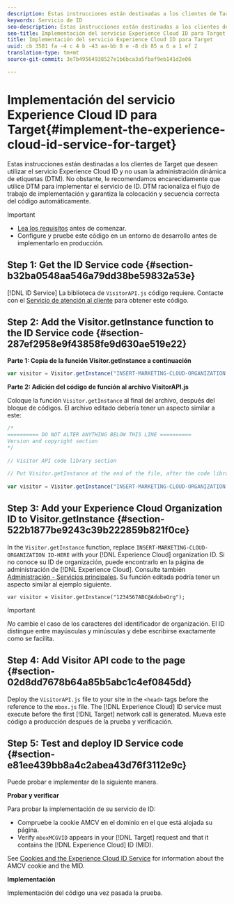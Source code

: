 ```yaml
---
description: Estas instrucciones están destinadas a los clientes de Target que deseen utilizar el servicio Experience Cloud ID y no usan la administración dinámica de etiquetas (DTM). No obstante, le recomendamos encarecidamente que utilice DTM para implementar el servicio de ID. DTM racionaliza el flujo de trabajo de implementación y garantiza la colocación y secuencia correcta del código automáticamente.
keywords: Servicio de ID
seo-description: Estas instrucciones están destinadas a los clientes de Target que deseen utilizar el servicio Experience Cloud ID y no usan la administración dinámica de etiquetas (DTM). No obstante, le recomendamos encarecidamente que utilice DTM para implementar el servicio de ID. DTM racionaliza el flujo de trabajo de implementación y garantiza la colocación y secuencia correcta del código automáticamente.
seo-title: Implementación del servicio Experience Cloud ID para Target
title: Implementación del servicio Experience Cloud ID para Target
uuid: cb 3581 fa -4 c 4 b -43 aa-bb 8 e -8 db 85 a 6 a 1 ef 2
translation-type: tm+mt
source-git-commit: 3e7b49564938527e1b6bca3a5fbaf9eb141d2e06

---
```



# Implementación del servicio Experience Cloud ID para Target{#implement-the-experience-cloud-id-service-for-target}

Estas instrucciones están destinadas a los clientes de Target que deseen utilizar el servicio Experience Cloud ID y no usan la administración dinámica de etiquetas (DTM). No obstante, le recomendamos encarecidamente que utilice DTM para implementar el servicio de ID. DTM racionaliza el flujo de trabajo de implementación y garantiza la colocación y secuencia correcta del código automáticamente.

>[!IMPORTANT]
>
>* [Lea los requisitos](../reference/requirements.md) antes de comenzar.
>* Configure y pruebe este código en un entorno de desarrollo antes de implementarlo en producción.
>



## Step 1: Get the ID Service code {#section-b32ba0548aa546a79dd38be59832a53e}

[!DNL ID Service] La biblioteca de `VisitorAPI.js` código requiere. Contacte con el [Servicio de atención al cliente](https://helpx.adobe.com/marketing-cloud/contact-support.html) para obtener este código.

## Step 2: Add the Visitor.getInstance function to the ID Service code {#section-287ef2958e9f43858fe9d630ae519e22}

**Parte 1: Copia de la función Visitor.getInstance a continuación**

```js
var visitor = Visitor.getInstance("INSERT-MARKETING-CLOUD-ORGANIZATION ID-HERE"); 
```

**Parte 2: Adición del código de función al archivo VisitorAPI.js**

Coloque la función `Visitor.getInstance` al final del archivo, después del bloque de códigos. El archivo editado debería tener un aspecto similar a este:

```js
/* 
========== DO NOT ALTER ANYTHING BELOW THIS LINE ========== 
Version and copyright section 
*/ 
 
// Visitor API code library section 
 
// Put Visitor.getInstance at the end of the file, after the code library 
 
var visitor = Visitor.getInstance("INSERT-MARKETING-CLOUD-ORGANIZATION ID-HERE");
```

## Step 3: Add your Experience Cloud Organization ID to Visitor.getInstance {#section-522b1877be9243c39b222859b821f0ce}

In the `Visitor.getInstance` function, replace `INSERT-MARKETING-CLOUD-ORGANIZATION ID-HERE` with your [!DNL Experience Cloud] organization ID. Si no conoce su ID de organización, puede encontrarlo en la página de administración de [!DNL Experience Cloud]. Consulte también [Administración - Servicios principales](https://marketing.adobe.com/resources/help/en_US/mcloud/admin_getting_started.html). Su función editada podría tener un aspecto similar al ejemplo siguiente.

`var visitor = Visitor.getInstance("1234567ABC@AdobeOrg");`

>[!IMPORTANT]
>
>*No* cambie el caso de los caracteres del identificador de organización. El ID distingue entre mayúsculas y minúsculas y debe escribirse exactamente como se facilita.

## Step 4: Add Visitor API code to the page {#section-02d8dd7678b64a85b5abc1c4ef0845dd}

Deploy the `VisitorAPI.js` file to your site in the `<head>` tags before the reference to the `mbox.js` file. The [!DNL Experience Cloud] ID service must execute before the first [!DNL Target] network call is generated. Mueva este código a producción después de la prueba y verificación.

## Step 5: Test and deploy ID Service code {#section-e81ee439bb8a4c2abea43d76f3112e9c}

Puede probar e implementar de la siguiente manera.

**Probar y verificar**

Para probar la implementación de su servicio de ID:

* Compruebe la cookie AMCV en el dominio en el que está alojada su página.
* Verify `mboxMCGVID` appears in your [!DNL Target] request and that it contains the [!DNL Experience Cloud] ID (MID).

See [Cookies and the Experience Cloud ID Service](../introduction/cookies.md) for information about the AMCV cookie and the MID.

**Implementación**

Implementación del código una vez pasada la prueba.
